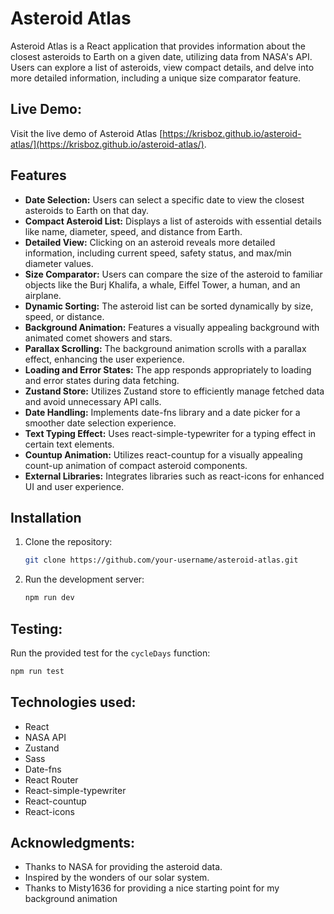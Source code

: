 # Asteroid Atlas

Asteroid Atlas is a React application that provides information about the closest asteroids to Earth on a given date, utilizing data from NASA's API. Users can explore a list of asteroids, view compact details, and delve into more detailed information, including a unique size comparator feature.

## Live Demo:

Visit the live demo of Asteroid Atlas [https://krisboz.github.io/asteroid-atlas/](https://krisboz.github.io/asteroid-atlas/).

## Features

- **Date Selection:** Users can select a specific date to view the closest asteroids to Earth on that day.
- **Compact Asteroid List:** Displays a list of asteroids with essential details like name, diameter, speed, and distance from Earth.
- **Detailed View:** Clicking on an asteroid reveals more detailed information, including current speed, safety status, and max/min diameter values.
- **Size Comparator:** Users can compare the size of the asteroid to familiar objects like the Burj Khalifa, a whale, Eiffel Tower, a human, and an airplane.
- **Dynamic Sorting:** The asteroid list can be sorted dynamically by size, speed, or distance.
- **Background Animation:** Features a visually appealing background with animated comet showers and stars.
- **Parallax Scrolling:** The background animation scrolls with a parallax effect, enhancing the user experience.
- **Loading and Error States:** The app responds appropriately to loading and error states during data fetching.
- **Zustand Store:** Utilizes Zustand store to efficiently manage fetched data and avoid unnecessary API calls.
- **Date Handling:** Implements date-fns library and a date picker for a smoother date selection experience.
- **Text Typing Effect:** Uses react-simple-typewriter for a typing effect in certain text elements.
- **Countup Animation:** Utilizes react-countup for a visually appealing count-up animation of compact asteroid components.
- **External Libraries:** Integrates libraries such as react-icons for enhanced UI and user experience.

## Installation

1. Clone the repository:

   ```bash
   git clone https://github.com/your-username/asteroid-atlas.git

   ```

2. Run the development server:
   ```bash
   npm run dev
   ```

## Testing:

Run the provided test for the `cycleDays` function:

```bash
npm run test
```

## Technologies used:

- React
- NASA API
- Zustand
- Sass
- Date-fns
- React Router
- React-simple-typewriter
- React-countup
- React-icons

## Acknowledgments:

- Thanks to NASA for providing the asteroid data.
- Inspired by the wonders of our solar system.
- Thanks to Misty1636 for providing a nice starting point for my background animation
